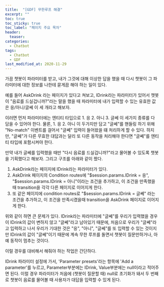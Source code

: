 ```yaml
---
title:  "[GDF] 무한루프 해결"
excerpt: ""
toc: true
toc_sticky: true
toc_label: "페이지 주요 목차"
header:
  teaser:
categories:
  - Chatbot
tags:
  - Chatbot
  - GDF
last_modified_at: 2020-11-29
---
```


가끔 챗봇이 파라미터를 받고, 내가 그것에 대해 이상한 답을 했을 때 다시 챗봇이 그 파라미터에 대한 정보를 나한테 묻게끔 해야 하는 일이 있다.

예를 들어 AskDrink 라는 페이지가 있다고 쳐보고, IDrink라는 파라미터가 있어서 챗봇이 "음료를 드실겁니까?"라는 말을 했을 때 파라미터에 내가 입력할 수 있는
유효한 값은 응/아니/글쎄 이 세 개라고 해보자. 

이러면 먼저 파라미터에는 엔티티 타입으로 1. 응 2. 아니 3. 글쎄 이 세가지 종류를 다 담을 수 있어야 한다. 물론, 1. 응 2. 아니 이 두가지만 담고 "글쎄"를 
핸들링 하기 위해 "No-match" 이벤트를 걸어서 "글쎼" 입력이 들어왔을 떄 처리하게 할 수 있다. 하지만, "글쎄"가 다른 무효한 대답과는 달리 또 다른 동작을
처리해야 한다면 "글쎼"를 엔티티 타입에 포함시켜야 한다.

만약 내가 글쎄를 입력했을 때만 "다시 음료를 드실겁니까?"라고 물어볼 수 있도록 챗봇을 기획했다고 해보자. 그리고 구조를 아래와 같이 짰다.

1. AskDrink라는 페이지에 IDrink라는 파라미터가 있다.
2. AskDrink 페이지의 Condition routes에 "$session.params.IDrink = 응", "$session.params.IDrink = 아니"이라는 조건을 추가하고, 이 조건을 만족했을 때 transition을 각각 다른 페이지로 이어지게 한다.
3. 또 같은 페이지에 condition routes로 "$session.params.IDrink = 글쎼" 라는 조건을 추가하고, 이 조건을 만족시켰을때 transition을 AskDrink 페이지로 이어지게 한다.

위와 같이 하면 큰 문제가 있다. IDrink라는 파라미터에 "글쎄"를 우리가 입력했을 경우 이 IDrink의 값이 변하지 않고 "글쎼"라고 남아있기 때문에,
처음으로 우리가 "글쎼"라고 입력하고 나서 우리가 기대한 것은 "응", "아니", "글쎄"를 또 입력할 수 있는 것이지만 IDrink의 값이 "글쎄"이기 때문에 계속 무한 루프를 돌면서 챗봇이 질문만하거나, 아예 동작이 멈추는 것이다.

이럴 경우를 대비해서 해줘야 하는 작업은 간단하다.

IDrink 파라미터 설정에 가서, 'Parameter presets'라는 항목에 'Add a parameter'를 누르고, Parameter부분에는 IDrink, Value부분에는 null이라고 적어주면 된다.
이럴 경우 파라미터가 처음에 (챗봇이 질문할 때) null로 초기화가 돼서 두 번째로 챗봇이 음료를 물어볼 때 사용자가 대답을 입력할 수 있게 된다.
